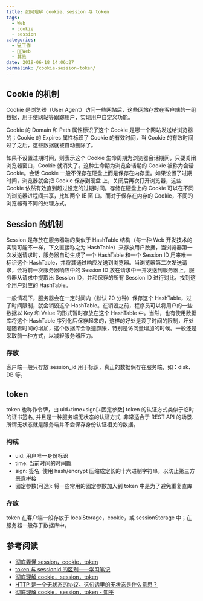 ```yaml
---
title: 如何理解 cookie、session 与 token
tags: 
  - Web
  - cookie
  - session
categories: 
  - 💻工作
  - 👨‍💻Web
  - 其他
date: 2019-06-18 14:06:27
permalink: /cookie-session-token/
---
```

## Cookie 的机制

Cookie 是浏览器（User Agent）访问一些网站后，这些网站存放在客户端的一组数据，用于使网站等跟踪用户，实现用户自定义功能。

Cookie 的 Domain 和 Path 属性标识了这个 Cookie 是哪一个网站发送给浏览器的；Cookie 的 Expires 属性标识了 Cookie 的有效时间，当 Cookie 的有效时间过了之后，这些数据就被自动删除了。

如果不设置过期时间，则表示这个 Cookie 生命周期为浏览器会话期间，只要关闭浏览器窗口，Cookie 就消失了。这种生命期为浏览会话期的 Cookie 被称为会话 Cookie。会话 Cookie 一般不保存在硬盘上而是保存在内存里。如果设置了过期时间，浏览器就会把 Cookie 保存到硬盘 上，关闭后再次打开浏览器，这些 Cookie 依然有效直到超过设定的过期时间。存储在硬盘上的 Cookie 可以在不同的浏览器进程间共享，比如两个 IE 窗 口。而对于保存在内存的 Cookie，不同的浏览器有不同的处理方式。

## Session 的机制

Session 是存放在服务器端的类似于 HashTable 结构（每一种 Web 开发技术的实现可能不一样，下文直接称之为 HashTable）来存放用户数据，当浏览器第一次发送请求时，服务器自动生成了一个 HashTable 和一个 Session ID 用来唯一标识这个 HashTable，并将其通过响应发送到浏览器。当浏览器第二次发送请求，会将前一次服务器响应中的 Session ID 放在请求中一并发送到服务器上，服务器从请求中提取出 Session ID，并和保存的所有 Session ID 进行对比，找到这个用户对应的 HashTable。

一般情况下，服务器会在一定时间内（默认 20 分钟）保存这个 HashTable，过了时间限制，就会销毁这个 HashTable。在销毁之前，程序员可以将用户的一些数据以 Key 和 Value 的形式暂时存放在这个 HashTable 中。当然，也有使用数据库将这个 HashTable 序列化后保存起来的，这样的好处是没了时间的限制，坏处是随着时间的增加，这个数据库会急速膨胀，特别是访问量增加的时候。一般还是采取前一种方式，以减轻服务器压力。
### 存放
客户端一般只存放 session_id 用于标识，真正的数据保存在服务端，如：disk、DB 等。

## token
token 也称作令牌，由 uid+time+sign[+固定参数]
token 的认证方式类似于临时的证书签名, 并且是一种服务端无状态的认证方式, 非常适合于 REST API 的场景. 所谓无状态就是服务端并不会保存身份认证相关的数据。

### 构成
- uid: 用户唯一身份标识
- time: 当前时间的时间戳
- sign: 签名, 使用 hash/encrypt 压缩成定长的十六进制字符串，以防止第三方恶意拼接
- 固定参数(可选): 将一些常用的固定参数加入到 token 中是为了避免重复查库

### 存放
token 在客户端一般存放于 localStorage，cookie，或 sessionStorage 中；在服务器一般存于数据库中。

## 参考阅读
- [彻底弄懂 session，cookie，token](https://segmentfault.com/a/1190000017831088)
- [token 与 sessionId 的区别——学习笔记](https://segmentfault.com/a/1190000015881055)
- [彻底理解 cookie，session，token](https://www.liangzl.com/get-article-detail-16019.html)
- [HTTP 是一个无状态的协议。这句话里的无状态是什么意思？](https://www.zhihu.com/question/23202402)
- [彻底理解 cookie，session，token - 知乎](https://zhuanlan.zhihu.com/p/63061864)
